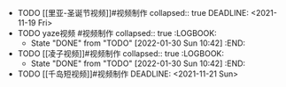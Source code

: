 - TODO [[里亚-圣诞节视频]]#视频制作
  collapsed:: true
  DEADLINE: <2021-11-19 Fri>
- TODO yaze视频 #视频制作
  collapsed:: true
  :LOGBOOK:
  * State "DONE" from "TODO" [2022-01-30 Sun 10:42]
  :END:
- TODO [[凌子视频]]#视频制作
  collapsed:: true
  :LOGBOOK:
  * State "DONE" from "TODO" [2022-01-30 Sun 10:42]
  :END:
- TODO [[千岛短视频]]#视频制作
  DEADLINE: <2021-11-21 Sun>